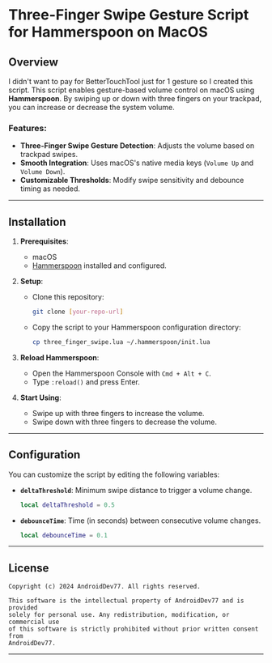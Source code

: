 
# Three-Finger Swipe Gesture Script for Hammerspoon on MacOS

## Overview
I didn't want to pay for BetterTouchTool just for 1 gesture so I created this script. 
This script enables gesture-based volume control on macOS using **Hammerspoon**. By swiping up or down with three fingers on your trackpad, you can increase or decrease the system volume.


### Features:
- **Three-Finger Swipe Gesture Detection**: Adjusts the volume based on trackpad swipes.
- **Smooth Integration**: Uses macOS's native media keys (`Volume Up` and `Volume Down`).
- **Customizable Thresholds**: Modify swipe sensitivity and debounce timing as needed.

---

## Installation
1. **Prerequisites**:
   - macOS
   - [Hammerspoon](https://www.hammerspoon.org/) installed and configured.

2. **Setup**:
   - Clone this repository:
     ```bash
     git clone [your-repo-url]
     ```
   - Copy the script to your Hammerspoon configuration directory:
     ```bash
     cp three_finger_swipe.lua ~/.hammerspoon/init.lua
     ```

3. **Reload Hammerspoon**:
   - Open the Hammerspoon Console with `Cmd + Alt + C`.
   - Type `:reload()` and press Enter.

4. **Start Using**:
   - Swipe up with three fingers to increase the volume.
   - Swipe down with three fingers to decrease the volume.

---

## Configuration
You can customize the script by editing the following variables:

- **`deltaThreshold`**: Minimum swipe distance to trigger a volume change.
  ```lua
  local deltaThreshold = 0.5
  ```
- **`debounceTime`**: Time (in seconds) between consecutive volume changes.
  ```lua
  local debounceTime = 0.1
  ```

---

## License
```
Copyright (c) 2024 AndroidDev77. All rights reserved.

This software is the intellectual property of AndroidDev77 and is provided
solely for personal use. Any redistribution, modification, or commercial use
of this software is strictly prohibited without prior written consent from
AndroidDev77.
```

---

